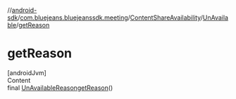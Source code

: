 //[android-sdk](../../../../index.md)/[com.bluejeans.bluejeanssdk.meeting](../../index.md)/[ContentShareAvailability](../index.md)/[UnAvailable](index.md)/[getReason](get-reason.md)



# getReason  
[androidJvm]  
Content  
final [UnAvailableReason](../../-un-available-reason/index.md)[getReason](get-reason.md)()  
  



